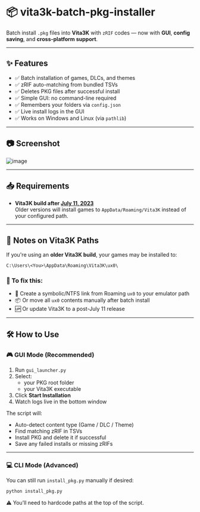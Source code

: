 # 📦 vita3k-batch-pkg-installer

Batch install `.pkg` files into **Vita3K** with `zRIF` codes — now with **GUI**, **config saving**, and **cross-platform support**.

---

## ✨ Features

- ✅ Batch installation of games, DLCs, and themes
- ✅ zRIF auto-matching from bundled TSVs
- ✅ Deletes PKG files after successful install
- ✅ Simple GUI: no command-line required
- ✅ Remembers your folders via `config.json`
- ✅ Live install logs in the GUI
- ✅ Works on Windows and Linux (via `pathlib`)

---

## 📷 Screenshot

![image](https://github.com/user-attachments/assets/3e094f68-a5de-45f8-9456-bb317e5ac399)

---

## 📥 Requirements

- **Vita3K build after [July 11, 2023](https://github.com/Vita3K/Vita3K/commit/a5b957ea2af529c9eede5056a9e6b11e293d9166)**  
  Older versions will install games to `AppData/Roaming/Vita3K` instead of your configured path.

---

## 🧠 Notes on Vita3K Paths

If you're using an **older Vita3K build**, your games may be installed to:

```
C:\Users\<You>\AppData\Roaming\Vita3K\ux0\
```

### 🔁 To fix this:
- 🔗 Create a symbolic/NTFS link from Roaming `ux0` to your emulator path
- 📦 Or move all `ux0` contents manually after batch install
- 🆙 Or update Vita3K to a post-July 11 release

---

## 🛠 How to Use

### 🎮 GUI Mode (Recommended)

1. Run `gui_launcher.py`
2. Select:
   - your PKG root folder
   - your Vita3K executable
3. Click **Start Installation**
4. Watch logs live in the bottom window

The script will:
- Auto-detect content type (Game / DLC / Theme)
- Find matching zRIF in TSVs
- Install PKG and delete it if successful
- Save any failed installs or missing zRIFs

---

### 💻 CLI Mode (Advanced)

You can still run `install_pkg.py` manually if desired:

```bash
python install_pkg.py
```

⚠️ You’ll need to hardcode paths at the top of the script.
